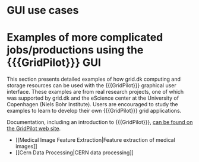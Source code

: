 # GUI use cases

# Examples of more complicated jobs/productions using the {{{GridPilot}}} GUI

This section presents detailed examples of how grid.dk computing and storage resources can be  used with the {{{GridPilot}}} graphical user interface. These examples are from real research projects, one of which was supported by grid.dk and the eScience center at the University of Copenhagen (Niels Bohr Institute). Users are encouraged to study the examples to learn to develop their own {{{GridPilot}}} grid applications.

Documentation, including an introduction to {{{GridPilot}}}, [can be found on the GridPilot web site](http://www.gridfactory.org/documentation/#User_guides).

  - [[Medical Image Feature Extraction|Feature extraction of medical images]]
  - [[Cern Data Processing|CERN data processing]]